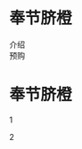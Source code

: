 
 <body>

<div id="header">
<h1>奉节脐橙</h1>
</div>

<div id="nav">
介绍<br>
预购<br>
</div>

<div id="section">
<h1>奉节脐橙</h1>
<p>
1
</p>
<p>
2
</p>
</div>
